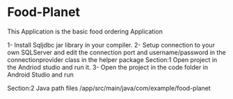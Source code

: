 # Food-Planet
This Application is the basic food ordering Application

1- Install Sqljdbc jar library in your compiler.
2- Setup connection to your own SQLServer and edit the connection port and username/password in the connectionprovider class in the helper package
Section:1 Open project in the Andriod studio and run it.
3- Open the project in the code folder in Android Studio and run

Section:2 Java path files /app/src/main/java/com/example/food-planet
